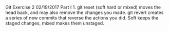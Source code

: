 Git Exercise 2 02/19/2017
Part I
1.
git reset (soft hard or mixed) moves the head back, and may also remove the changes you made. git revert creates a series of new commits that reverse the actions you did. Soft keeps the staged changes, mixed makes them unstaged. 




